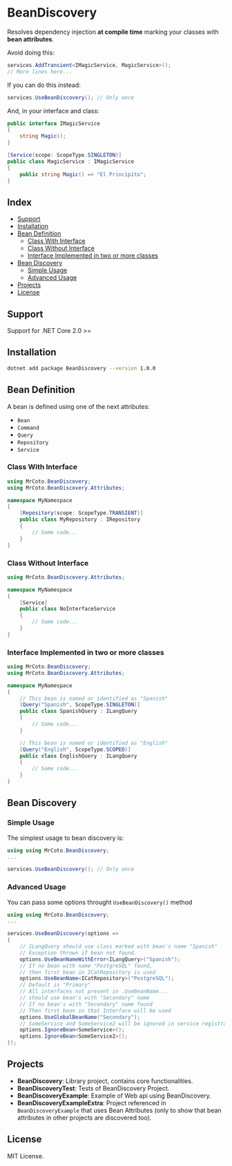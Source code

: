 # BeanDiscovery

Resolves dependency injection **at compile time** marking your classes with **bean attributes**.

Avoid doing this:

```csharp
services.AddTransient<IMagicService, MagicService>();
// More lines here...
```

If you can do this instead:

```csharp
services.UseBeanDiscovery(); // Only once
```

And, in your interface and class:

```csharp
public interface IMagicService
{
    string Magic();
}

[Service(scope: ScopeType.SINGLETON)]
public class MagicService : IMagicService
{
    public string Magic() => "El Principito";
}
```

## Index

* [Support](#support)
* [Installation](#installation)
* [Bean Definition](#bean-definition)
    - [Class With Interface](#class-with-interface)
    - [Class Without Interface](#class-without-interface)
    - [Interface Implemented in two or more classes](#interface-implemented-in-two-or-more-classes)
* [Bean Discovery](#bean-discovery)
    - [Simple Usage](#simple-usage)
    - [Advanced Usage](#advanced-usage)
* [Projects](#projects)
* [License](#license)

## Support

Support for .NET Core 2.0 >=

## Installation

```bash
dotnet add package BeanDiscovery --version 1.0.0
```

## Bean Definition

A bean is defined using one of the next attributes:
- ```Bean```
- ```Command```
- ```Query```
- ```Repository```
- ```Service```

### Class With Interface

```csharp
using MrCoto.BeanDiscovery;
using MrCoto.BeanDiscovery.Attributes;

namespace MyNamespace
{
    [Repository(scope: ScopeType.TRANSIENT)]
    public class MyRepository : IRepository
    {
        // Some code...
    }
}
```

### Class Without Interface

```csharp
using MrCoto.BeanDiscovery.Attributes;

namespace MyNamespace
{
    [Service]
    public class NoInterfaceService
    {
        // Some code...
    }
}
```

### Interface Implemented in two or more classes

```csharp
using MrCoto.BeanDiscovery;
using MrCoto.BeanDiscovery.Attributes;

namespace MyNamespace
{
    // This bean is named or identified as "Spanish"
    [Query("Spanish", ScopeType.SINGLETON)]
    public class SpanishQuery : ILangQuery
    {
        // Some code...
    }

    // This bean is named or identified as "English"
    [Query("English", ScopeType.SCOPED)]
    public class EnglishQuery : ILangQuery
    {
        // Some code...
    }
}
```

## Bean Discovery

### Simple Usage

The simplest usage to bean discovery is:

```csharp
using using MrCoto.BeanDiscovery;
...

services.UseBeanDiscovery(); // Only once
```

### Advanced Usage

You can pass some options throught ```UseBeanDiscovery()``` method

```csharp
using using MrCoto.BeanDiscovery;
...

services.UseBeanDiscovery(options =>
{
    // ILangQuery should use class marked with bean's name "Spanish"
    // Exception thrown if bean not found.
    options.UseBeanNameWithError<ILangQuery>("Spanish");
    // If no bean with name "PostgreSQL" found,
    // then first bean in ICatRepository is used
    options.UseBeanName<ICatRepository>("PostgreSQL");
    // Default is "Primary"
    // All interfaces not present in .UseBeanName...
    // should use bean's with "Secondary" name
    // If no bean's with "Secondary" name found
    // Then first bean in that Interface will be used
    options.UseGlobalBeanName("Secondary");
    // SomeService and SomeService2 will be ignored in service registration.
    options.IgnoreBean<SomeService>();
    options.IgnoreBean<SomeService2>();
});
```

## Projects

- **BeanDiscovery**: Library project, contains core functionalities.
- **BeanDiscoveryTest**: Tests of BeanDiscovery Project.
- **BeanDiscoveryExample**: Example of Web api using BeanDiscovery.
- **BeanDiscoveryExampleExtra**: Project referenced in ```BeanDiscoveryExample```
that uses Bean Attributes (only to show that bean attributes in other projects are discovered too).

## License

MIT License.